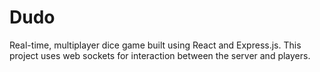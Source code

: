 # Dudo
Real-time, multiplayer dice game built using React and Express.js. This project uses web sockets for interaction between the server and players.

